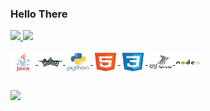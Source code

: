 ### Hello There 

 <div>
  <a href="https://github.com/JonathanSMN">
  <img height="180em" src="https://github-readme-stats.vercel.app/api?username=JonathanSMN&show_icons=true&theme=dark&include_all_commits=true&count_private=true"/>
  <img height="180em" src="https://github-readme-stats.vercel.app/api/top-langs/?username=JonathanSMN&layout=compact&langs_count=7&theme=dark"/>
</div>
<div style="display: inline_block"><br>
  <img align="center" alt="Jonathan-Java" height="30" width="40" src="https://raw.githubusercontent.com/devicons/devicon/master/icons/java/java-original-wordmark.svg">
  <img align="center" alt="Jonathan-Groovy" height="30" width="40" src="https://raw.githubusercontent.com/devicons/devicon/master/icons/groovy/groovy-original.svg">
  <img align="center" alt="Jonathan-Python" height="30" width="40" src="https://raw.githubusercontent.com/devicons/devicon/master/icons/python/python-original-wordmark.svg">
  <img align="center" alt="Jonathan-HTML" height="30" width="40" src="https://raw.githubusercontent.com/devicons/devicon/master/icons/html5/html5-original.svg">
  <img align="center" alt="Jonathan-CSS" height="30" width="40" src="https://raw.githubusercontent.com/devicons/devicon/master/icons/css3/css3-original.svg">
  <img align="center" alt="Jonathan-sql" height="30" width="40" src="https://raw.githubusercontent.com/devicons/devicon/master/icons/microsoftsqlserver/microsoftsqlserver-plain-wordmark.svg">
  <img align="center" alt="Jonathan-Node" height="30" width="40" src="https://raw.githubusercontent.com/devicons/devicon/master/icons/nodejs/nodejs-original-wordmark.svg">
  
</div>
  
  ##
 
<div> 
  
  <a href="https://www.linkedin.com/in/jonathan-moreira-eng/" target="_blank"><img src="https://img.shields.io/badge/-LinkedIn-%230077B5?style=for-the-badge&logo=linkedin&logoColor=white" target="_blank"></a>  
  
</div>
